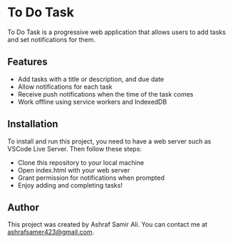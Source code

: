 # To Do Task

To Do Task is a progressive web application that allows users to add tasks and set notifications for them.

## Features

- Add tasks with a title or description, and due date
- Allow notifications for each task
- Receive push notifications when the time of the task comes
- Work offline using service workers and IndexedDB

## Installation

To install and run this project, you need to have a web server such as VSCode Live Server. Then follow these steps:

- Clone this repository to your local machine
- Open index.html with your web server
- Grant permission for notifications when prompted
- Enjoy adding and completing tasks!

## Author

This project was created by Ashraf Samir Ali. You can contact me at ashrafsamer423@gmail.com.
